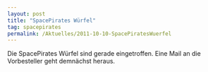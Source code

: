 ```yaml
---
layout: post
title: "SpacePirates Würfel"
tag: spacepirates
permalink: /Aktuelles/2011-10-10-SpacePiratesWuerfel
---
```


Die SpacePirates Würfel sind gerade eingetroffen. Eine Mail an die Vorbesteller geht demnächst heraus.

